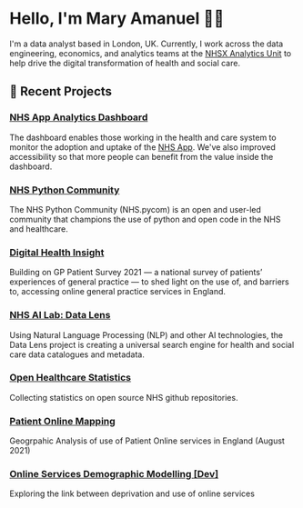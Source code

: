 # Hello, I'm Mary Amanuel 👋🏾

I'm a data analyst based in London, UK. Currently, I work across the data engineering, economics, and analytics teams at the [NHSX Analytics Unit](https://www.nhsx.nhs.uk/key-tools-and-info/nhsx-analytics-unit/ "Analytics Unit Homepage") to help drive the digital transformation of health and social care.

## :ocean: Recent Projects 
### [NHS App Analytics Dashboard](https://github.com/nhsx/nhs-app-analytics-dashboard) 
The dashboard enables those working in the health and care system to monitor the adoption and uptake of the [NHS App](https://www.nhs.uk/nhs-services/online-services/nhs-app/). We've also improved accessibility so that more people can benefit from the value inside the dashboard.

### [NHS Python Community](https://nhs-pycom.net/)
The NHS Python Community (NHS.pycom) is an open and user-led community that champions the use of python and open code in the NHS and healthcare.

### [Digital Health Insight](https://nhsx.github.io/digital-health-insights/)
Building on GP Patient Survey 2021 — a national survey of patients’ experiences of general practice — to shed light on the use of, and barriers to, accessing online general practice services in England. 

### [NHS AI Lab: Data Lens](https://github.com/nhsx/skunkworks-data-lens)
Using Natural Language Processing (NLP) and other AI technologies, the Data Lens project is creating a universal search engine for health and social care data catalogues and metadata.

### [Open Healthcare Statistics](https://nhsx.github.io/open-health-statistics/)
Collecting statistics on open source NHS github repositories.


### [Patient Online Mapping](https://nhsx.github.io/patient-online-mapping/)
Geogrpahic Analysis of use of Patient Online services in England (August 2021)


### [Online Services Demographic Modelling [Dev]](https://github.com/nhsx/online-services-demographic-modelling/tree/Dev)
Exploring the link between deprivation and use of online services 




<!--Our main aims in this project were to help:
- Clinical Commissioning Groups (CCGs) have an easier time finding and downloading local data
- Create a consistent and coherent understanding of the metrics for analysts across regions
- Improve accessibility so that everyone can benefit from the value inside the dashboard

<!--
**maryamanuelnhsx/maryamanuelnhsx** is a ✨ _special_ ✨ repository because its `README.md` (this file) appears on your GitHub profile.

Here are some ideas to get you started:

- 🔭 I’m currently working on ...
- 🌱 I’m currently learning ...
- 👯 I’m looking to collaborate on ...
- 🤔 I’m looking for help with ...
- 💬 Ask me about ...
- 📫 How to reach me: ...
- 😄 Pronouns: ...
- ⚡ Fun fact: ...
-->

